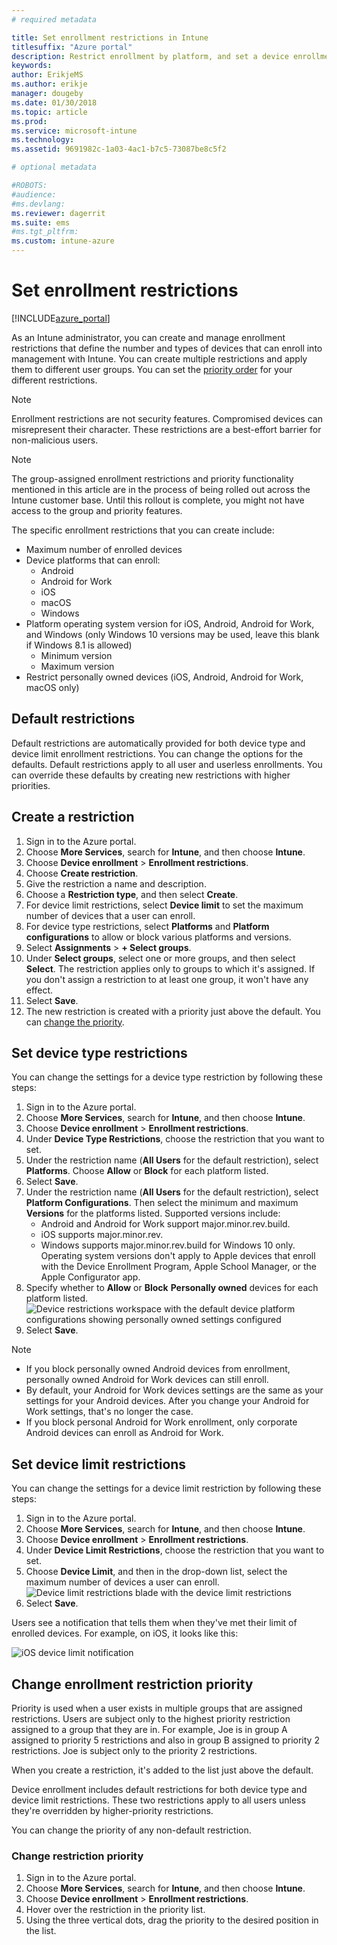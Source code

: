 ```yaml
---
# required metadata

title: Set enrollment restrictions in Intune
titlesuffix: "Azure portal"
description: Restrict enrollment by platform, and set a device enrollment limit in Intune.
keywords:
author: ErikjeMS
ms.author: erikje
manager: dougeby
ms.date: 01/30/2018
ms.topic: article
ms.prod:
ms.service: microsoft-intune
ms.technology:
ms.assetid: 9691982c-1a03-4ac1-b7c5-73087be8c5f2

# optional metadata

#ROBOTS:
#audience:
#ms.devlang:
ms.reviewer: dagerrit
ms.suite: ems
#ms.tgt_pltfrm:
ms.custom: intune-azure
---
```


# Set enrollment restrictions

[!INCLUDE[azure_portal](./includes/azure_portal.md)]

As an Intune administrator, you can create and manage enrollment restrictions that define the number and types of devices that can enroll into management with Intune. You can create multiple restrictions and apply them to different user groups. You can set the [priority order](#change-enrollment-restriction-priority) for your different restrictions.

>[!NOTE]
>Enrollment restrictions are not security features. Compromised devices can misrepresent their character. These restrictions are a best-effort barrier for non-malicious users.

>[!NOTE]
>The group-assigned enrollment restrictions and priority functionality mentioned in this article are in the process of being rolled out across the Intune customer base. Until this rollout is complete, you might not have access to the group and priority features.

The specific enrollment restrictions that you can create include:

- Maximum number of enrolled devices
- Device platforms that can enroll:
  - Android
  - Android for Work
  - iOS
  - macOS
  - Windows
- Platform operating system version for iOS, Android, Android for Work, and Windows (only Windows 10 versions may be used, leave this blank if Windows 8.1 is allowed)
  - Minimum version
  - Maximum version
- Restrict personally owned devices (iOS, Android, Android for Work, macOS only)

## Default restrictions

Default restrictions are automatically provided for both device type and device limit enrollment restrictions. You can change the options for the defaults. Default restrictions apply to all user and userless enrollments. You can override these defaults by creating new restrictions with higher priorities.

## Create a restriction

1. Sign in to the Azure portal.
2. Choose **More Services**, search for **Intune**, and then choose **Intune**.
3. Choose **Device enrollment** > **Enrollment restrictions**.
4. Choose **Create restriction**.
5. Give the restriction a name and description.
6. Choose a **Restriction type**, and then select **Create**.
7. For device limit restrictions, select **Device limit** to set the maximum number of devices that a user can enroll.
8. For device type restrictions, select **Platforms** and **Platform configurations** to allow or block various platforms and versions.
9. Select **Assignments** > **+ Select groups**.
10. Under **Select groups**, select one or more groups, and then select **Select**. The restriction applies only to groups to which it's assigned. If you don't assign a restriction to at least one group, it won't have any effect.
11. Select **Save**.
12. The new restriction is created with a priority just above the default. You can [change the priority](#change-enrollment-restriction-priority).

## Set device type restrictions

You can change the settings for a device type restriction by following these steps:

1. Sign in to the Azure portal.
2. Choose **More Services**, search for **Intune**, and then choose **Intune**.
3. Choose **Device enrollment** > **Enrollment restrictions**.
4. Under **Device Type Restrictions**, choose the restriction that you want to set.
5. Under the restriction name (**All Users** for the default restriction), select **Platforms**. Choose **Allow** or **Block** for each platform listed.
6. Select **Save**.
7. Under the restriction name (**All Users** for the default restriction), select **Platform Configurations**. Then select the minimum and maximum **Versions** for the platforms listed. Supported versions include:
    - Android and Android for Work support major.minor.rev.build.
    - iOS supports major.minor.rev.
    - Windows supports major.minor.rev.build for Windows 10 only.
  Operating system versions don't apply to Apple devices that enroll with the Device Enrollment Program, Apple School Manager, or the Apple Configurator app.
8. Specify whether to **Allow** or **Block** **Personally owned** devices for each platform listed.
    ![Device restrictions workspace with the default device platform configurations showing personally owned settings configured](media/device-restrictions-platform-configurations.png)
9. Select **Save**.

>[!NOTE]
>- If you block personally owned Android devices from enrollment, personally owned Android for Work devices can still enroll.
>- By default, your Android for Work devices settings are the same as your settings for your Android devices. After you change your Android for Work settings, that's no longer the case.
>- If you block personal Android for Work enrollment, only corporate Android devices can enroll as Android for Work.

## Set device limit restrictions

You can change the settings for a device limit restriction by following these steps:

1. Sign in to the Azure portal.
2. Choose **More Services**, search for **Intune**, and then choose **Intune**.
3. Choose **Device enrollment** > **Enrollment restrictions**.
4. Under **Device Limit Restrictions**, choose the restriction that you want to set.
5. Choose **Device Limit**, and then in the drop-down list, select the maximum number of devices a user can enroll.
    ![Device limit restrictions blade with the device limit restrictions](./media/device-restrictions-limit.png)
6. Select **Save**.

Users see a notification that tells them when they've met their limit of enrolled devices. For example, on iOS, it looks like this:

![iOS device limit notification](./media/enrollment-restrictions-ios-set-limit-notification.png)

## Change enrollment restriction priority

Priority is used when a user exists in multiple groups that are assigned restrictions. Users are subject only to the highest priority restriction assigned to a group that they are in. For example, Joe is in group A assigned to priority 5 restrictions and also in group B assigned to priority 2 restrictions. Joe is subject only to the priority 2 restrictions.

When you create a restriction, it's added to the list just above the default.

Device enrollment includes default restrictions for both device type and device limit restrictions. These two restrictions apply to all users unless they're overridden by higher-priority restrictions.

You can change the priority of any non-default restriction.

### Change restriction priority

1. Sign in to the Azure portal.
2. Choose **More Services**, search for **Intune**, and then choose **Intune**.
3. Choose **Device enrollment** > **Enrollment restrictions**.
4. Hover over the restriction in the priority list.
5. Using the three vertical dots, drag the priority to the desired position in the list.
